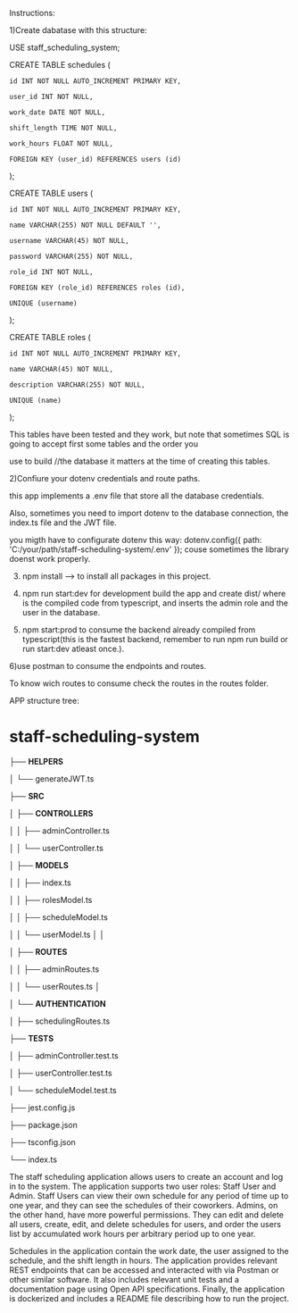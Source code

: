 Instructions:


1)Create dabatase with this structure:


USE staff_scheduling_system;


CREATE TABLE schedules (

    id INT NOT NULL AUTO_INCREMENT PRIMARY KEY,
    
    user_id INT NOT NULL,
    
    work_date DATE NOT NULL,
    
    shift_length TIME NOT NULL,
    
    work_hours FLOAT NOT NULL,
    
    FOREIGN KEY (user_id) REFERENCES users (id)
    
);


CREATE TABLE users (

    id INT NOT NULL AUTO_INCREMENT PRIMARY KEY,
    
    name VARCHAR(255) NOT NULL DEFAULT '',
    
    username VARCHAR(45) NOT NULL,
    
    password VARCHAR(255) NOT NULL,
    
    role_id INT NOT NULL,
    
    FOREIGN KEY (role_id) REFERENCES roles (id),
    
    UNIQUE (username)
    
);

CREATE TABLE roles (

    id INT NOT NULL AUTO_INCREMENT PRIMARY KEY,
    
    name VARCHAR(45) NOT NULL,
    
    description VARCHAR(255) NOT NULL,
    
    UNIQUE (name)
);


This tables have been tested and they work, but note that sometimes SQL is going to accept first some tables and the order you 


use to build //the database it matters at the time of creating this tables.


2)Confiure your dotenv credentials and route paths.

this app implements a .env file that store all the database credentials.

Also, sometimes you need to import dotenv to the database connection, the index.ts file and the JWT file.

you migth have to configurate dotenv this way:
dotenv.config({ path: 'C:/your/path/staff-scheduling-system/.env' }); couse sometimes the library doenst
work properly.

3) npm install --> to install all packages in this project.

4) npm run start:dev for development build the app and create dist/ where is the compiled code from typescript, and inserts the admin role and the user in the database.

5) npm start:prod  to consume the backend already compiled from typescript(this is the fastest backend, remember to run npm run build or run start:dev atleast once.).

6)use postman to consume the endpoints and routes.

To know wich routes to consume check the routes in the routes folder.



APP structure tree:


# staff-scheduling-system

├── **HELPERS**


│ └── generateJWT.ts


├── **SRC**

│ ├── **CONTROLLERS**

│ │ ├── adminController.ts

│ │ └── userController.ts

│ ├── **MODELS**

│ │ ├── index.ts

│ │ ├── rolesModel.ts

│ │ ├── scheduleModel.ts

│ │ └── userModel.ts
│ │


│ ├── **ROUTES**


│ │ ├── adminRoutes.ts

│ │ └── userRoutes.ts
│


│ └── **AUTHENTICATION**



│     ├── schedulingRoutes.ts




├── **TESTS**


│ ├── adminController.test.ts


│ ├── userController.test.ts


│ └── scheduleModel.test.ts

├── jest.config.js

├── package.json

├── tsconfig.json

└── index.ts



The staff scheduling application allows users to create an account and log in to the system. The application supports two user roles: Staff User and Admin. Staff Users can view their own schedule for any period of time up to one year, and they can see the schedules of their coworkers. Admins, on the other hand, have more powerful permissions. They can edit and delete all users, create, edit, and delete schedules for users, and order the users list by accumulated work hours per arbitrary period up to one year.

Schedules in the application contain the work date, the user assigned to the schedule, and the shift length in hours. The application provides relevant REST endpoints that can be accessed and interacted with via Postman or other similar software. It also includes relevant unit tests and a documentation page using Open API specifications. Finally, the application is dockerized and includes a README file describing how to run the project.
